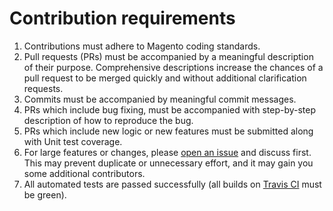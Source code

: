 # Contribution requirements

1. Contributions must adhere to Magento coding standards.
2. Pull requests (PRs) must be accompanied by a meaningful description of their purpose. Comprehensive descriptions increase the chances of a pull request to be merged quickly and without additional clarification requests.
3. Commits must be accompanied by meaningful commit messages.
4. PRs which include bug fixing, must be accompanied with step-by-step description of how to reproduce the bug.
3. PRs which include new logic or new features must be submitted along with Unit test coverage.
4. For large features or changes, please [open an issue](https://github.com/mailchimp/mc-magento/issues) and discuss first. This may prevent duplicate or unnecessary effort, and it may gain you some additional contributors.
5. All automated tests are passed successfully (all builds on [Travis CI](https://travis-ci.org/mailchimp/mc-magento) must be green).
